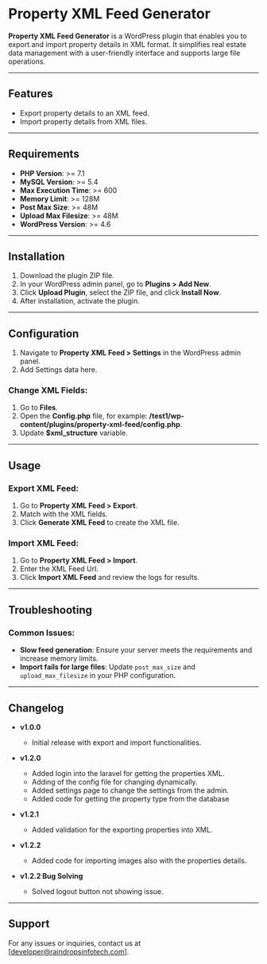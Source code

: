 # Property XML Feed Generator

**Property XML Feed Generator** is a WordPress plugin that enables you to export and import property details in XML format. It simplifies real estate data management with a user-friendly interface and supports large file operations.

---

## Features
- Export property details to an XML feed.
- Import property details from XML files.

---

## Requirements
- **PHP Version**: >= 7.1  
- **MySQL Version**: >= 5.4  
- **Max Execution Time**: >= 600  
- **Memory Limit**: >= 128M  
- **Post Max Size**: >= 48M  
- **Upload Max Filesize**: >= 48M  
- **WordPress Version**: >= 4.6  

---

## Installation
1. Download the plugin ZIP file.  
2. In your WordPress admin panel, go to **Plugins > Add New**.  
3. Click **Upload Plugin**, select the ZIP file, and click **Install Now**.  
4. After installation, activate the plugin.

---

## Configuration
1. Navigate to **Property XML Feed > Settings** in the WordPress admin panel.  
2. Add Settings data here.  

### Change XML Fields:
1. Go to **Files**.  
2. Open the **Config.php** file, for example: **/test1/wp-content/plugins/property-xml-feed/config.php**.  
3. Update **$xml_structure** variable.
---

## Usage
### Export XML Feed:
1. Go to **Property XML Feed > Export**.  
2. Match with the XML fields.  
3. Click **Generate XML Feed** to create the XML file.

### Import XML Feed:
1. Go to **Property XML Feed > Import**.  
2. Enter the XML Feed Url.  
3. Click **Import XML Feed** and review the logs for results.

---

## Troubleshooting
### Common Issues:
- **Slow feed generation**: Ensure your server meets the requirements and increase memory limits.  
- **Import fails for large files**: Update `post_max_size` and `upload_max_filesize` in your PHP configuration.

---

## Changelog
- **v1.0.0**  
  - Initial release with export and import functionalities.
 
- **v1.2.0**
  - Added login into the laravel for getting the properties XML.
  - Adding of the config file for changing dynamically.
  - Added settings page to change the settings from the admin.
  - Added code for getting the property type from the database
 
- **v1.2.1**
  - Added validation for the exporting properties into XML.
 
- **v1.2.2**
  - Added code for importing images also with the properties details.

- **v1.2.2 Bug Solving**
  - Solved logout button not showing issue.
---

## Support
For any issues or inquiries, contact us at [developer@raindropsinfotech.com].
